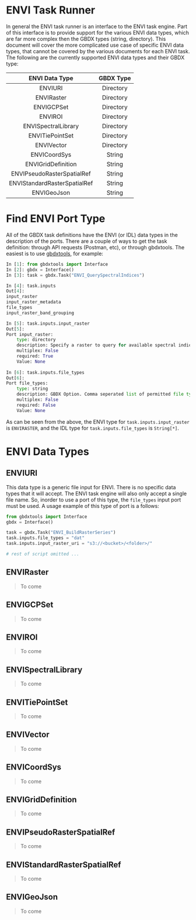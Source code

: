 # ENVI Task Runner



In general the ENVI task runner is an interface to the ENVI task engine. Part of this interface is to provide support for the various ENVI data types, which are far more complex then the GBDX types (string, directory). This document will cover the more complicated use case of specific ENVI data types, that cannot be covered by the various documents for each ENVI task. The following are the currently supported ENVI data types and their GBDX type:



|        ENVI Data Type        | GBDX Type |
| :--------------------------: | :-------: |
|           ENVIURI            | Directory |
|          ENVIRaster          | Directory |
|          ENVIGCPSet          | Directory |
|           ENVIROI            | Directory |
|     ENVISpectralLibrary      | Directory |
|       ENVITiePointSet        | Directory |
|          ENVIVector          | Directory |
|         ENVICoordSys         |  String   |
|      ENVIGridDefinition      |  String   |
|  ENVIPseudoRasterSpatialRef  |  String   |
| ENVIStandardRasterSpatialRef |  String   |
|         ENVIGeoJson          |  String   |



# Find ENVI Port Type



All of the GBDX task definitions have the ENVI (or IDL) data types in the description of the ports. There are a couple of ways to get the task definition: through API requests (Postman, etc), or through gbdxtools. The easiest is to use [gbdxtools](http://gbdxtools.readthedocs.io/en/latest/), for example:



```python
In [1]: from gbdxtools import Interface
In [2]: gbdx = Interface()
In [3]: task = gbdx.Task("ENVI_QuerySpectralIndices")

In [4]: task.inputs
Out[4]:
input_raster
input_raster_metadata
file_types
input_raster_band_grouping

In [5]: task.inputs.input_raster
Out[5]:
Port input_raster:
	type: directory
	description: Specify a raster to query for available spectral indices. -- Value Type: ENVIRASTER
	multiplex: False
	required: True
	Value: None
        
In [6]: task.inputs.file_types
Out[6]:
Port file_types:
	type: string
	description: GBDX Option. Comma seperated list of permitted file type extensions. Use this to filter input files -- Value Type: STRING[*]
	multiplex: False
	required: False
	Value: None
```



As can be seen from the above, the ENVI type for `task.inputs.input_raster` is `ENVIRASTER`, and the IDL type for `task.inputs.file_types` is `String[*]`.



# ENVI Data Types



## ENVIURI



This data type is a generic file input for ENVI. There is no specific data types that it will accept. The ENVI task engine will also only accept a single file name. So, inorder to use a port of this type, the `file_types` input port must be used. A usage example of this type of port is a follows:



```python
from gbdxtools import Interface
gbdx = Interface()

task = gbdx.Task("ENVI_BuildRasterSeries")
task.inputs.file_types = "dat"
task.inputs.input_raster_uri = "s3://<bucket>/<folder>/"

# rest of script omitted ...
```



## ENVIRaster



> To come



## ENVIGCPSet



> To come



## ENVIROI



> To come



## ENVISpectralLibrary



> To come



## ENVITiePointSet



> To come



## ENVIVector



> To come



## ENVICoordSys



> To come



## ENVIGridDefinition



> To come



## ENVIPseudoRasterSpatialRef



> To come



## ENVIStandardRasterSpatialRef



> To come



## ENVIGeoJson



> To come
